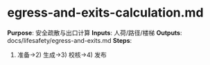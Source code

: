 # egress-and-exits-calculation.md

**Purpose**: 安全疏散与出口计算
**Inputs**: 人荷/路径/楼梯
**Outputs**: docs/lifesafety/egress-and-exits.md
**Steps**:

1. 准备→2) 生成→3) 校核→4) 发布
